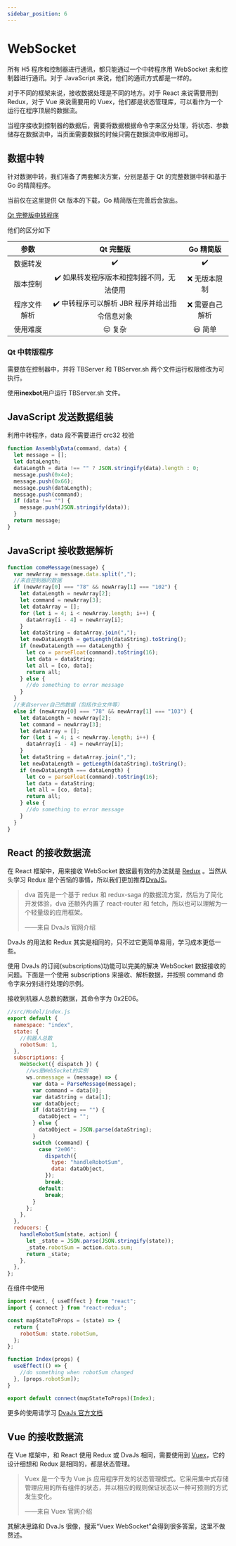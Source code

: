 ```yaml
---
sidebar_position: 6
---
```


# WebSocket

所有 H5 程序和控制器进行通讯，都只能通过一个中转程序用 WebSocket 来和控制器进行通讯。对于 JavaScript 来说，他们的通讯方式都是一样的。

对于不同的框架来说，接收数据处理是不同的地方。对于 React 来说需要用到 Redux，对于 Vue 来说需要用的 Vuex，他们都是状态管理库，可以看作为一个运行在程序顶层的数据流。

当程序接收到控制器的数据后，需要将数据根据命令字来区分处理，将状态、参数储存在数据流中，当页面需要数据的时候只需在数据流中取用即可。

## 数据中转

针对数据中转，我们准备了两套解决方案，分别是基于 Qt 的完整数据中转和基于 Go 的精简程序。

当前仅在这里提供 Qt 版本的下载，Go 精简版在完善后会放出。

[Qt 完整版中转程序](https://inexbot-use.oss-cn-shanghai.aliyuncs.com/WebSocket/TBServer.zip)

他们的区分如下

|     参数     |                   Qt 完整版                    |    Go 精简版    |
| :----------: | :--------------------------------------------: | :-------------: |
|   数据转发   |                       ✔️                       |       ✔️        |
|   版本控制   |   ✔️ 如果转发程序版本和控制器不同，无法使用    |  ❌ 无版本限制  |
| 程序文件解析 | ✔️ 中转程序可以解析 JBR 程序并给出指令信息对象 | ❌ 需要自己解析 |
|   使用难度   |                    😔 复杂                     |     😃 简单     |

### Qt 中转版程序

需要放在控制器中，并将 TBServer 和 TBServer.sh 两个文件运行权限修改为可执行。

使用<strong>inexbot</strong>用户运行 TBServer.sh 文件。

## JavaScript 发送数据组装

利用中转程序，data 段不需要进行 crc32 校验

```javascript
function AssemblyData(command, data) {
  let message = [];
  let dataLength;
  dataLength = data !== "" ? JSON.stringify(data).length : 0;
  message.push(0x4e);
  message.push(0x66);
  message.push(dataLength);
  message.push(command);
  if (data !== "") {
    message.push(JSON.stringify(data));
  }
  return message;
}
```

## JavaScript 接收数据解析

```javascript
function comeMessage(message) {
  var newArray = message.data.split(",");
  //来自控制器的数据
  if (newArray[0] === "78" && newArray[1] === "102") {
    let dataLength = newArray[2];
    let command = newArray[3];
    let dataArray = [];
    for (let i = 4; i < newArray.length; i++) {
      dataArray[i - 4] = newArray[i];
    }
    let dataString = dataArray.join(",");
    let newDataLength = getLength(dataString).toString();
    if (newDataLength === dataLength) {
      let co = parseFloat(command).toString(16);
      let data = dataString;
      let all = [co, data];
      return all;
    } else {
      //do something to error message
    }
  }
  //来自server自己的数据（包括作业文件等）
  else if (newArray[0] === "78" && newArray[1] === "103") {
    let dataLength = newArray[2];
    let command = newArray[3];
    let dataArray = [];
    for (let i = 4; i < newArray.length; i++) {
      dataArray[i - 4] = newArray[i];
    }
    let dataString = dataArray.join(",");
    let newDataLength = getLength(dataString).toString();
    if (newDataLength === dataLength) {
      let co = parseFloat(command).toString(16);
      let data = dataString;
      let all = [co, data];
      return all;
    } else {
      //do something to error message
    }
  }
}
```

## React 的接收数据流

在 React 框架中，用来接收 WebSocket 数据最有效的办法就是 [Redux](https://www.redux.org.cn/) 。当然从头学习 Redux 是个苦恼的事情，所以我们更加推荐[DvaJS](https://dvajs.com/)。

> dva 首先是一个基于 redux 和 redux-saga 的数据流方案，然后为了简化开发体验，dva 还额外内置了 react-router 和 fetch，所以也可以理解为一个轻量级的应用框架。
>
> ——来自 DvaJs 官网介绍

DvaJs 的用法和 Redux 其实是相同的，只不过它更简单易用，学习成本更低一些。

使用 DvaJs 的订阅(subscriptions)功能可以完美的解决 WebSocket 数据接收的问题。下面是一个使用 subscriptions 来接收、解析数据，并按照 command 命令字来分别进行处理的示例。

接收到机器人总数的数据，其命令字为 0x2E06。

```javascript
//src/Model/index.js
export default {
  namespace: "index",
  state: {
    //机器人总数
    robotSum: 1,
  },
  subscriptions: {
    WebSocket({ dispatch }) {
      //ws是WebSocket的实例
      ws.onmessage = (message) => {
        var data = ParseMessage(message);
        var command = data[0];
        var dataString = data[1];
        var dataObject;
        if (dataString == "") {
          dataObject = "";
        } else {
          dataObject = JSON.parse(dataString);
        }
        switch (command) {
          case "2e06":
            dispatch({
              type: "handleRobotSum",
              data: dataObject,
            });
            break;
          default:
            break;
        }
      };
    },
  },
  reducers: {
    handleRobotSum(state, action) {
      let _state = JSON.parse(JSON.stringify(state));
      _state.robotSum = action.data.sum;
      return _state;
    },
  },
};
```

在组件中使用

```javascript
import react, { useEffect } from "react";
import { connect } from "react-redux";

const mapStateToProps = (state) => {
  return {
    robotSum: state.robotSum,
  };
};

function Index(props) {
  useEffect(() => {
    //do something when robotSum changed
  }, [props.robotSum]);
}

export default connect(mapStateToProps)(Index);
```

更多的使用请学习 [DvaJs 官方文档](https://dvajs.com/guide/concepts.html)

## Vue 的接收数据流

在 Vue 框架中，和 React 使用 Redux 或 DvaJs 相同，需要使用到 [Vuex](https://vuex.vuejs.org/zh/)，它的设计细想和 Redux 是相同的，都是状态管理。

> Vuex 是一个专为 Vue.js 应用程序开发的状态管理模式。它采用集中式存储管理应用的所有组件的状态，并以相应的规则保证状态以一种可预测的方式发生变化。
>
> ——来自 Vuex 官网介绍

其解决思路和 DvaJs 很像，搜索“Vuex WebSocket”会得到很多答案，这里不做赘述。
